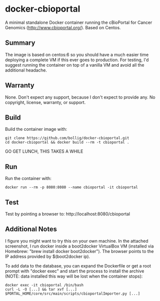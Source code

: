 # docker-cbioportal
A minimal standalone Docker container running the cBioPortal for Cancer Genomics (http://www.cbioportal.org/). Based on Centos. 

## Summary
The image is based on centos:6 so you should have a much easier time deploying a complete VM if this ever goes to production. For testing, I'd suggest running the container on top of a vanilla VM and avoid all the additional headache.

## Warranty
None. Don't expect any support, because I don't expect to provide any. No copyright, license, warranty, or support.

## Build
Build the container image with:

    git clone https://github.com/bollig/docker-cbioportal.git
    cd docker-cbioportal && docker build --rm -t cbioportal .
  GO GET LUNCH, THIS TAKES A WHILE

## Run
Run the container with:

    docker run --rm -p 8080:8080 --name cbioportal -it cbioportal

## Test
Test by pointing a browser to: http://localhost:8080/cbioportal

## Additional Notes
I figure you might want to try this on your own machine. In the attached screenshot, I run docker inside a boot2docker VirtualBox VM (installed via Homebrew: "brew install docker boot2docker"). The browser points to the IP address provided by $(boot2docker ip).

To add data to the database, you can expand the Dockerfile or get a root prompt with "docker exec" and start the process to install the archive (NOTE: data installed this way will be lost when the container stops):

    docker exec -it cbioportal /bin/bash
    curl -L -O [...] && tar xvf [...]
    $PORTAL_HOME/core/src/main/scripts/cbioportalImporter.py [...]
